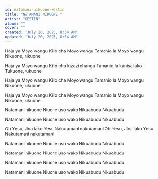 ```yaml
---
id: natamani-nikuone-kestin
title: "NATAMANI NIKUONE "
artist: "KESTIN"
album: ""
cover: ""
created: "July 20, 2025, 8:54 AM"
updated: "July 20, 2025, 8:54 AM"
---
```


Haja ya Moyo wangu
Kilio cha Moyo wangu
Tamanio la Moyo wangu
Nikuone, nikuone

Haja ya Moyo wangu
Kilio cha kizazi changu
Tamanio la kanisa lako
Tukuone, tukuone

Haja ya Moyo wangu
Kilio cha Moyo wangu
Tamanio la Moyo wangu
Nikuone, nikuone

Haja ya Moyo wangu
Kilio cha Moyo wangu
Tamanio la Moyo wangu
Nikuone, nikuone

Natamani nikuone
Niuone uso wako
Nikuabudu
Nikuabudu

Natamani nikuone
Niuone uso wako
Nikuabudu
Nikuabudu

Oh Yesu, Jina lako Yesu
Nakutamani nakutamani
Oh Yesu, Jina lako Yesu
Nakutamani nakutamani

Natamani nikuone
Niuone uso wako
Nikuabudu
Nikuabudu

Natamani nikuone
Niuone uso wako
Nikuabudu
Nikuabudu

Natamani nikuone
Niuone uso wako
Nikuabudu
Nikuabudu

Natamani nikuone
Niuone uso wako
Nikuabudu
Nikuabudu